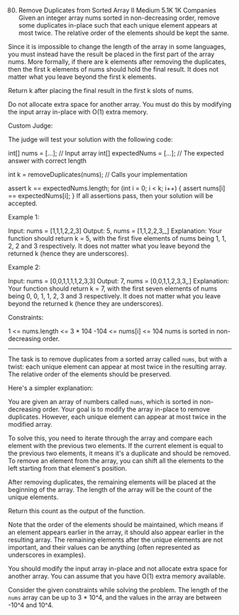 80. Remove Duplicates from Sorted Array II
Medium
5.1K
1K
Companies
Given an integer array nums sorted in non-decreasing order, remove some duplicates in-place such that each unique element appears at most twice. The relative order of the elements should be kept the same.

Since it is impossible to change the length of the array in some languages, you must instead have the result be placed in the first part of the array nums. More formally, if there are k elements after removing the duplicates, then the first k elements of nums should hold the final result. It does not matter what you leave beyond the first k elements.

Return k after placing the final result in the first k slots of nums.

Do not allocate extra space for another array. You must do this by modifying the input array in-place with O(1) extra memory.

Custom Judge:

The judge will test your solution with the following code:

int[] nums = [...]; // Input array
int[] expectedNums = [...]; // The expected answer with correct length

int k = removeDuplicates(nums); // Calls your implementation

assert k == expectedNums.length;
for (int i = 0; i < k; i++) {
    assert nums[i] == expectedNums[i];
}
If all assertions pass, then your solution will be accepted.

 

Example 1:

Input: nums = [1,1,1,2,2,3]
Output: 5, nums = [1,1,2,2,3,_]
Explanation: Your function should return k = 5, with the first five elements of nums being 1, 1, 2, 2 and 3 respectively.
It does not matter what you leave beyond the returned k (hence they are underscores).


Example 2:

Input: nums = [0,0,1,1,1,1,2,3,3]
Output: 7, nums = [0,0,1,1,2,3,3,_,_]
Explanation: Your function should return k = 7, with the first seven elements of nums being 0, 0, 1, 1, 2, 3 and 3 respectively.
It does not matter what you leave beyond the returned k (hence they are underscores).
 

Constraints:

1 <= nums.length <= 3 * 104
-104 <= nums[i] <= 104
nums is sorted in non-decreasing order.


___


The task is to remove duplicates from a sorted array called `nums`, but with a twist: each unique element can appear at most twice in the resulting array. The relative order of the elements should be preserved.

Here's a simpler explanation:

You are given an array of numbers called `nums`, which is sorted in non-decreasing order. Your goal is to modify the array in-place to remove duplicates. However, each unique element can appear at most twice in the modified array.

To solve this, you need to iterate through the array and compare each element with the previous two elements. If the current element is equal to the previous two elements, it means it's a duplicate and should be removed. To remove an element from the array, you can shift all the elements to the left starting from that element's position.

After removing duplicates, the remaining elements will be placed at the beginning of the array. The length of the array will be the count of the unique elements.

Return this count as the output of the function.

Note that the order of the elements should be maintained, which means if an element appears earlier in the array, it should also appear earlier in the resulting array. The remaining elements after the unique elements are not important, and their values can be anything (often represented as underscores in examples).

You should modify the input array in-place and not allocate extra space for another array. You can assume that you have O(1) extra memory available.

Consider the given constraints while solving the problem. The length of the `nums` array can be up to 3 * 10^4, and the values in the array are between -10^4 and 10^4.